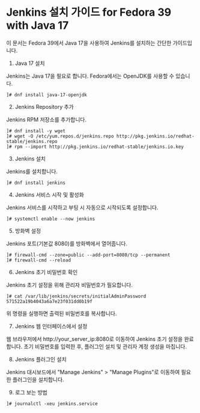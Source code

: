 # Jenkins 설치 가이드 for Fedora 39 with Java 17

이 문서는 Fedora 39에서 Java 17을 사용하여 Jenkins를 설치하는 간단한 가이드입니다.

1. Java 17 설치

Jenkins는 Java 17을 필요로 합니다. Fedora에서는 OpenJDK를 사용할 수 있습니다.

```
]# dnf install java-17-openjdk
```

2. Jenkins Repository 추가

Jenkins RPM 저장소를 추가합니다.

```
]# dnf install -y wget
]# wget -O /etc/yum.repos.d/jenkins.repo http://pkg.jenkins.io/redhat-stable/jenkins.repo
]# rpm --import http://pkg.jenkins.io/redhat-stable/jenkins.io.key
```

3. Jenkins 설치

Jenkins를 설치합니다.

```
]# dnf install jenkins
```

4. Jenkins 서비스 시작 및 활성화

Jenkins 서비스를 시작하고 부팅 시 자동으로 시작되도록 설정합니다.

```
]# systemctl enable --now jenkins
```

5. 방화벽 설정
   
Jenkins 포트(기본값 8080)를 방화벽에서 열어줍니다.

```
]# firewall-cmd --zone=public --add-port=8080/tcp --permanent
]# firewall-cmd --reload
```

6. Jenkins 초기 비밀번호 확인

Jenkins 초기 설정을 위해 관리자 비밀번호가 필요합니다.

```
]# cat /var/lib/jenkins/secrets/initialAdminPassword
571522a19b4043a6a7e23f031dd0b19f
```
위 명령을 실행하면 출력된 비밀번호를 복사합니다.

7. Jenkins 웹 인터페이스에서 설정

웹 브라우저에서 http://your_server_ip:8080로 이동하여 Jenkins 초기 설정을 완료합니다. 초기 비밀번호를 입력한 후, 플러그인 설치 및 관리자 계정 생성을 마칩니다.

8. Jenkins 플러그인 설치

Jenkins 대시보드에서 "Manage Jenkins" > "Manage Plugins"로 이동하여 필요한 플러그인을 설치합니다.

9. 로그 보는 방법

```
]# journalctl -xeu jenkins.service
```
